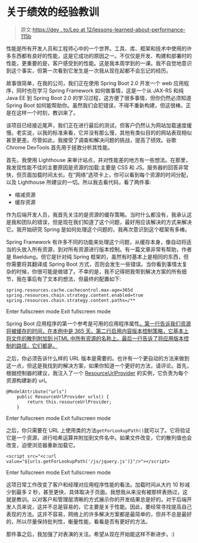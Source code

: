 # 关于绩效的经验教训

> 原文:[https://dev . to/Leo at 12/lessons-learned-about-performance-115b](https://dev.to/leoat12/lessons-learned-about-performance-115b)

性能是所有开发人员和工程师心中的一个世界。工具、库、框架和技术中使用的许多东西都有良好的性能，这是它成功的原因之一。不仅仅是开发、构建和部署时的性能，更重要的是，客户感受到的性能。这是我本周学到的一课。我不自觉地意识到这个事实，但第一次看到它发生是一次我从现在起都不会忘记的经历。

故事很简单，在我的公司，我们正在使用 Spring Boot 2.0 开发一个 web 应用程序，同时也在学习 Spring Framework 如何做事情，这是一个从 JAX-RS 和纯 Java EE 到 Spring Boot 2.0 的学习过程，这方便了很多事情，但你仍然必须知道 Spring Boot 如何能帮助你。虽然我们会犯错误，不得不重新构建，但这很棒。正是在这样一个时刻，教训来了。

该项目已经接近尾声，我们正在进行最后的测试，但客户仍然认为网站加载速度缓慢。老实说，以我的标准来看，它并没有那么慢，其他有类似目的的网站表现相似甚至更差。尽管如此，我接受了调查和解决问题的挑战，提高了绩效。谷歌 Chrome DevTools 首先用于拯救分析其性能。

首先，我使用 Lighthouse 来审计站点，并对性能差的地方有一些想法。在那里，我发现性能不佳的主要原因是资源的加载:主要是 CSS 和 JS。服务器的回答非常快，但页面加载时间太长。在“网络”选项卡上，你可以看到每个资源的时间分配，以及 Lighthouse 所建议的一切。所以我去看代码，看了两件事:

*   缩减资源
*   缓存资源

作为后端开发人员，我首先关注的是资源的缓存策略。当时什么都没有，我承认这是我和团队的错误，但是现在我们知道了这个问题，最好用应该解决的方式来解决它。我开始研究 Spring 是如何处理这个问题的，我再次意识到这个框架有多棒。

Spring Framework 有许多不同的功能来处理这个问题，从缓存本身，像自动将适当的头放入所有资源，到对所有资源进行版本控制。有一篇文章非常有帮助，作者是 Baeldung，但它是针对纯 Spring 框架的，虽然有时基本上是相同的东西，但你需要将其翻译成 Spring Boot 方式，否则会发生一些错误。当你看到事情太复杂的时候，你很可能是做错了。不幸的是，我不记得把我带到解决方案的所有细节，我在事后有了文本的想法，但最终的配置如下:

```
spring.resources.cache.cachecontrol.max-age=365d
spring.resources.chain.strategy.content.enabled=true
spring.resources.chain.strategy.content.paths=/** 
```

Enter fullscreen mode Exit fullscreen mode

Spring Boot 应用程序的第一个参考是可用的应用程序属性[。第一行告诉我们资源将被缓存的时间，在本例中是 365 天。第二行启用内容版本控制策略，它基本上将文件的散列附加到 HTML 中所有资源的名称上。最后一行告诉了将应用版本控制的路径，它们都是。](https://docs.spring.io/spring-boot/docs/current/reference/html/common-application-properties.html)

之后，你必须告诉什么样的 URL 版本是需要的。也许有一个更自动的方法来做到这一点，但这是我找到的解决方案，如果你知道一个更好的方法，请评论。首先，根据控制器的建议，我注入了一个 [ResourceUrlProvider](https://docs.spring.io/spring/docs/current/javadoc-api/org/springframework/web/servlet/resource/ResourceUrlProvider.html) 的实例，它负责为每个资源构建新的 url。

```
@ModelAttribute("urls")
    public ResourceUrlProvider urls() {
        return this.resourceUrlProvider;
    } 
```

Enter fullscreen mode Exit fullscreen mode

之后，你只需要在 URL 上使用类的方法`getForLookupPath()`就可以了。它将验证它是一个资源，进行哈希运算并附加到文件名中。如果文件改变，它的散列值也会改变，迫使浏览器重新加载它。

```
<script src="<c:url value="${urls.getForLookupPath('/js/jquery.js')}"/>"></script> 
```

Enter fullscreen mode Exit fullscreen mode

这项日常工作改变了客户和经理对应用程序性能的看法。加载时间从大约 10 秒减少到最多 2 秒，甚至更快，具体取决于页面。我想我从来没有被那样表扬过，这就是教训。以对客户和管理层清晰的方式展示你的开发结果总是好的。对于后端开发人员来说，这并不总是容易的，它主要是关于性能。因此，要经常寻找提高自己表现的方法。这并不容易，网络上的许多解决方案都是最简单的，但并不总是最好的，所以尽量保持批判性，衡量性能，看看是否有更好的方法。

那件事之后，我加强了对表演的关注。希望从现在开始能这样不断进步。:)